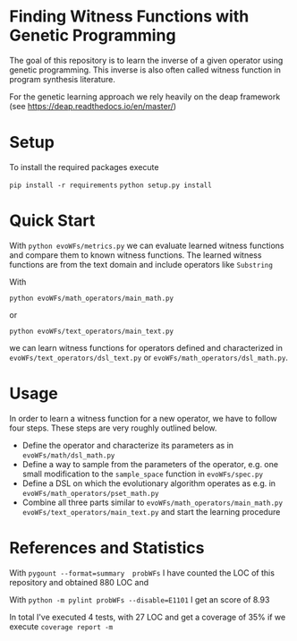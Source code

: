 # Finding Witness Functions with Genetic Programming 

The goal of this repository is to learn the inverse of a given operator using genetic programming. This inverse is also often called witness function in program synthesis literature.

For the genetic learning approach we rely heavily on the deap framework (see https://deap.readthedocs.io/en/master/) 

# Setup

To install the required packages execute

``pip install -r requirements``
``python setup.py install``

# Quick Start 

With 
``python evoWFs/metrics.py``
we can evaluate learned witness functions and compare them to known witness functions. The learned witness functions are from the text domain and include operators like `Substring`

With 

``python evoWFs/math_operators/main_math.py``

or

``python evoWFs/text_operators/main_text.py``

we can learn witness functions for operators defined and characterized in `evoWFs/text_operators/dsl_text.py` or `evoWFs/math_operators/dsl_math.py`.

# Usage

In order to learn a witness function for a new operator, we have to follow four steps. These steps are very roughly outlined below.
* Define the operator and characterize its parameters as in `evoWFs/math/dsl_math.py`
* Define a way to sample from the parameters of the operator, e.g. one small modification to the `sample_space` function in `evoWFs/spec.py`
* Define a DSL on which the evolutionary algorithm operates as e.g. in `evoWFs/math_operators/pset_math.py` 
* Combine all three parts similar to `evoWFs/math_operators/main_math.py` `evoWFs/text_operators/main_text.py` and start the learning procedure


# References and Statistics 

With 
``pygount --format=summary  probWFs`` 
I have counted the LOC of this repository and obtained 880 LOC and

With 
``python -m pylint probWFs --disable=E1101``
I get an score of 8.93

In total I've executed 4 tests, with 27 LOC and get a coverage of 35\% if we execute `coverage report -m`
